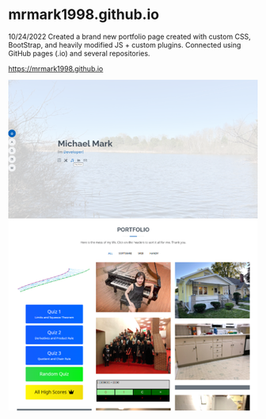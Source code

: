 # mrmark1998.github.io

10/24/2022 Created a brand new portfolio page created with custom CSS, BootStrap, and heavily modified JS + custom plugins.  Connected using GitHub pages (.io) and several repositories.

https://mrmark1998.github.io

<img src="https://github.com/mrmark1998/mrmark1998.github.io/blob/master/assets/img/example.png">

<img src="https://github.com/mrmark1998/mrmark1998.github.io/blob/master/assets/img/example2.png">

